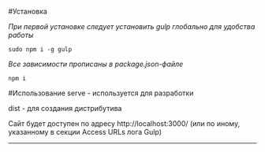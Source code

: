 #Установка

*При первой установке следует установить gulp глобально для удобства работы*

`sudo npm i -g gulp`

*Все зависимости прописаны в package.json-файле*

`npm i`

#Использование
serve - используется для разработки

dist - для создания дистрибутива

Сайт будет доступен по адресу http://localhost:3000/ (или по иному, указанному в секции Access URLs лога Gulp)


____
